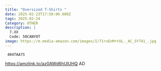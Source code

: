 ```yaml
---
title: "Oversized T-Shirts "
date: 2025-02-23T17:58:06.600Z
tags: 2025-02-24
Category: OTHER
description: |
  7.XX
  Code: 50CANYOT
image: https://m.media-amazon.com/images/I/71ruEnM+tUL._AC_SY741_.jpg
---
```

<pre class="language-javascript"><code

class="language-javascript"> 404TAA75 </code></pre>

https://amzlink.to/az0AWd6hUlUHQ  AD